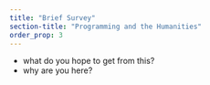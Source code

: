 ```yaml
---
title: "Brief Survey"
section-title: "Programming and the Humanities"
order_prop: 3
---
```


+ what do you hope to get from this? 
+ why are you here?
